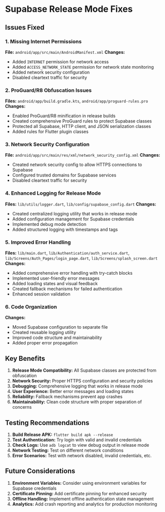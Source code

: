 # Supabase Release Mode Fixes

## Issues Fixed

### 1. **Missing Internet Permissions**
**File:** `android/app/src/main/AndroidManifest.xml`
**Changes:**
- Added `INTERNET` permission for network access
- Added `ACCESS_NETWORK_STATE` permission for network state monitoring
- Added network security configuration
- Disabled cleartext traffic for security

### 2. **ProGuard/R8 Obfuscation Issues**
**Files:** `android/app/build.gradle.kts`, `android/app/proguard-rules.pro`
**Changes:**
- Enabled ProGuard/R8 minification in release builds
- Created comprehensive ProGuard rules to protect Supabase classes
- Protected all Supabase, HTTP client, and JSON serialization classes
- Added rules for Flutter plugin classes

### 3. **Network Security Configuration**
**File:** `android/app/src/main/res/xml/network_security_config.xml`
**Changes:**
- Created network security config to allow HTTPS connections to Supabase
- Configured trusted domains for Supabase services
- Disabled cleartext traffic for security

### 4. **Enhanced Logging for Release Mode**
**Files:** `lib/utils/logger.dart`, `lib/config/supabase_config.dart`
**Changes:**
- Created centralized logging utility that works in release mode
- Added configuration management for Supabase credentials
- Implemented debug mode detection
- Added structured logging with timestamps and tags

### 5. **Improved Error Handling**
**Files:** `lib/main.dart`, `lib/Authentication/auth_service.dart`, `lib/Screens/Auth_Pages/login_page.dart`, `lib/Screens/splash_screen.dart`
**Changes:**
- Added comprehensive error handling with try-catch blocks
- Implemented user-friendly error messages
- Added loading states and visual feedback
- Created fallback mechanisms for failed authentication
- Enhanced session validation

### 6. **Code Organization**
**Changes:**
- Moved Supabase configuration to separate file
- Created reusable logging utility
- Improved code structure and maintainability
- Added proper error propagation

## Key Benefits

1. **Release Mode Compatibility:** All Supabase classes are protected from obfuscation
2. **Network Security:** Proper HTTPS configuration and security policies
3. **Debugging:** Comprehensive logging that works in release mode
4. **User Experience:** Better error messages and loading states
5. **Reliability:** Fallback mechanisms prevent app crashes
6. **Maintainability:** Clean code structure with proper separation of concerns

## Testing Recommendations

1. **Build Release APK:** `flutter build apk --release`
2. **Test Authentication:** Try login with valid and invalid credentials
3. **Check Logs:** Use `adb logcat` to view debug output in release mode
4. **Network Testing:** Test on different network conditions
5. **Error Scenarios:** Test with network disabled, invalid credentials, etc.

## Future Considerations

1. **Environment Variables:** Consider using environment variables for Supabase credentials
2. **Certificate Pinning:** Add certificate pinning for enhanced security
3. **Offline Handling:** Implement offline authentication state management
4. **Analytics:** Add crash reporting and analytics for production monitoring
